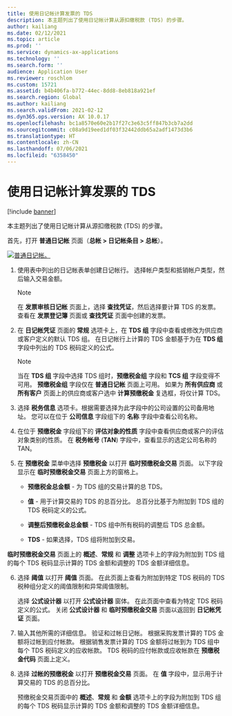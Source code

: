 ```yaml
---
title: 使用日记帐计算发票的 TDS
description: 本主题列出了使用日记帐计算从源扣缴税款 (TDS) 的步骤。
author: kailiang
ms.date: 02/12/2021
ms.topic: article
ms.prod: ''
ms.service: dynamics-ax-applications
ms.technology: ''
ms.search.form: ''
audience: Application User
ms.reviewer: roschlom
ms.custom: 15721
ms.assetid: b4b406fa-b772-44ec-8dd8-8eb818a921ef
ms.search.region: Global
ms.author: kailiang
ms.search.validFrom: 2021-02-12
ms.dyn365.ops.version: AX 10.0.17
ms.openlocfilehash: bc1a8570e60e2b17f27c3e63c5ff847b3cb7a2dd
ms.sourcegitcommit: c08a9d19eed1df03f32442ddb65a2adf1473d3b6
ms.translationtype: HT
ms.contentlocale: zh-CN
ms.lasthandoff: 07/06/2021
ms.locfileid: "6358450"
---
```

# <a name="calculate-tds-on-invoices-using-journals"></a>使用日记帐计算发票的 TDS

[!include [banner](../includes/banner.md)]

本主题列出了使用日记帐计算从源扣缴税款 (TDS) 的步骤。

首先，打开 **普通日记帐** 页面（**总帐 > 日记帐条目 > 总帐**）。

[![普通日记帐。](./media/apac-ind-TDS-57.png)](./media/apac-ind-TDS-57.png)

1. 使用表中列出的日记帐表单创建日记帐行。 选择帐户类型和抵销帐户类型，然后输入交易金额。 

   > [!NOTE]
   > 在 **发票审核日记帐** 页面上，选择 **查找凭证**，然后选择要计算 TDS 的发票。 查看在 **发票登记簿** 页面或 **查找凭证** 页面中创建的发票。  

2. 在 **日记帐凭证** 页面的 **常规** 选项卡上，在 **TDS 组** 字段中查看或修改为供应商或客户定义的默认 TDS 组。 在日记帐行上计算的 TDS 金额基于为在 **TDS 组** 字段中列出的 TDS 税码定义的公式。 

   > [!NOTE]
   > 当在 **TDS 组** 字段中选择 TDS 组时，**预缴税金组** 字段和 **TCS 组** 字段变得不可用。 **预缴税金组** 字段仅在 **普通日记帐** 页面上可用。 如果为 **所有供应商** 或 **所有客户** 页面上的供应商或客户选中 **计算预缴税金** 复选框，将仅计算 TDS。   

3. 选择 **税务信息** 选项卡。根据需要选择为此字段中的公司设置的公司备用地址。 您可以在位于 **公司信息** 字段组下的 **名称** 字段中查看公司名称。 

4. 在位于 **预缴税金** 字段组下的 **评估对象的性质** 字段中查看供应商或客户的评估对象类别的性质。 在 **税务帐号** (**TAN**) 字段中，查看显示的选定公司名称的 TAN。  

5. 在 **预缴税金** 菜单中选择 **预缴税金** 以打开 **临时预缴税金交易** 页面。 以下字段显示在 **临时预缴税金交易** 页面上方的窗格上。

   - **预缴税金总金额** - 为 TDS 组的交易计算的总 TDS。

   - **值** - 用于计算交易的 TDS 的总百分比。 总百分比基于为附加到 TDS 组的 TDS 税码定义的公式。

   - **调整后预缴税金总金额** - TDS 组中所有税码的调整后 TDS 总金额。

   - **TDS** - 如果选择，TDS 组将附加到交易。

  **临时预缴税金交易** 页面上的 **概述**、**常规** 和 **调整** 选项卡上的字段为附加到 TDS 组的每个 TDS 税码显示计算的 TDS 金额和调整的 TDS 金额详细信息。

6. 选择 **阈值** 以打开 **阈值** 页面。 在此页面上查看为附加到特定 TDS 税码的 TDS 税种组分定义的阈值限制和异常阈值限制。

   选择 **公式设计器** 以打开 **公式设计器** 窗体。 在此页面中查看为特定 TDS 税码定义的公式。 关闭 **公式设计器** 和 **临时预缴税金交易** 页面以返回到 **日记帐凭证** 页面。

8. 输入其他所需的详细信息。 验证和过帐日记帐。 根据采购发票计算的 TDS 金额将过帐到应付帐款。 根据销售发票计算的 TDS 金额将过帐到为 TDS 组中每个 TDS 税码定义的应收帐款。 TDS 税码的应付帐款或应收帐款在 **预缴税金代码** 页面上定义。

9. 选择 **过帐的预缴税金** 以打开 **预缴税金交易** 页面。 在 **值** 字段中，显示用于计算交易的 TDS 的总百分比。

   预缴税金交易页面中的 **概述**、**常规** 和 **金额** 选项卡上的字段为附加到 TDS 组的每个 TDS 税码显示计算的 TDS 金额和调整的 TDS 金额详细信息。

